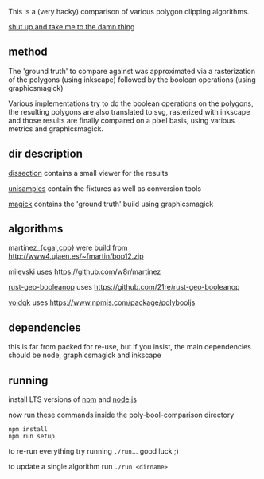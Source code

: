 This is a (very hacky) comparison of various polygon clipping algorithms.

[shut up and take me to the damn thing](dissection)

## method

The 'ground truth' to compare against was approximated via a rasterization of
the polygons (using inkscape) followed by the boolean operations (using graphicsmagick)

Various implementations try to do the boolean operations on the polygons, the resulting
polygons are also translated to svg, rasterized with inkscape and those results are
finally compared on a pixel basis, using various metrics and graphicsmagick.

## dir description

[dissection](https://github.com/daef/poly-bool-comparison/tree/master/dissection) contains a small viewer for the results

[unisamples](https://github.com/daef/poly-bool-comparison/tree/master/unisamples) contain the fixtures as well as conversion tools

[magick](https://github.com/daef/poly-bool-comparison/tree/master/magick) contains the 'ground truth' build using graphicsmagick

## algorithms

martinez_{[cgal](https://github.com/daef/poly-bool-comparison/tree/master/martinez_cgal),[cpp](https://github.com/daef/poly-bool-comparison/tree/master/martinez_cpp)} were build from http://www4.ujaen.es/~fmartin/bop12.zip

[milevski](https://github.com/daef/poly-bool-comparison/tree/master/milevski) uses https://github.com/w8r/martinez

[rust-geo-booleanop](https://github.com/daef/poly-bool-comparison/tree/master/rust-geo-booleanop) uses https://github.com/21re/rust-geo-booleanop

[voidqk](https://github.com/daef/poly-bool-comparison/tree/master/voidqk) uses https://www.npmjs.com/package/polybooljs

## dependencies

this is far from packed for re-use, but if you insist, the main dependencies should be node, graphicsmagick and inkscape

## running

install LTS versions of [npm](https://www.npmjs.com/) and [node.js](https://nodejs.org/en/)

now run these commands inside the poly-bool-comparison directory
```
npm install
npm run setup
```

to re-run everything try running `./run`... good luck ;)

to update a single algorithm run `./run <dirname>`

